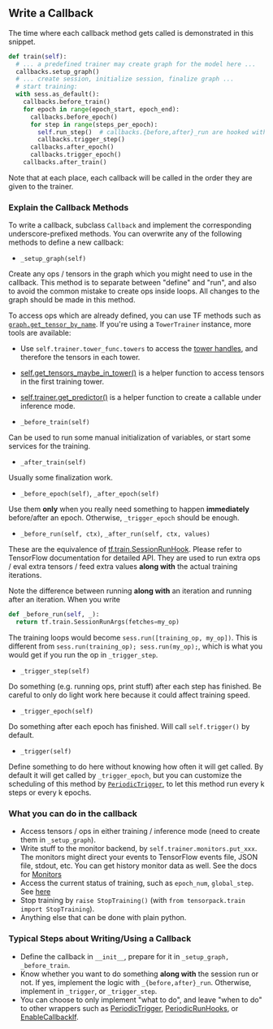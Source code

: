 
## Write a Callback

The time where each callback method gets called is demonstrated in this snippet.
```python
def train(self):
  # ... a predefined trainer may create graph for the model here ...
  callbacks.setup_graph()
  # ... create session, initialize session, finalize graph ...
  # start training:
  with sess.as_default():
    callbacks.before_train()
    for epoch in range(epoch_start, epoch_end):
      callbacks.before_epoch()
      for step in range(steps_per_epoch):
        self.run_step()  # callbacks.{before,after}_run are hooked with session
        callbacks.trigger_step()
      callbacks.after_epoch()
      callbacks.trigger_epoch()
    callbacks.after_train()
```
Note that at each place, each callback will be called in the order they are given to the trainer.


### Explain the Callback Methods

To write a callback, subclass `Callback` and implement the corresponding underscore-prefixed methods.
You can overwrite any of the following methods to define a new callback:

* `_setup_graph(self)`

Create any ops / tensors in the graph which you might need to use in the callback.
This method is to separate between "define" and "run", and also to
avoid the common mistake to create ops inside
loops. All changes to the graph should be made in this method.

To access ops which are already defined,
you can use TF methods such as
[`graph.get_tensor_by_name`](https://www.tensorflow.org/api_docs/python/tf/Graph#get_tensor_by_name).
If you're using a `TowerTrainer` instance, more tools are available:

* Use `self.trainer.tower_func.towers` to access the
  [tower handles](../modules/tfutils.html#tensorpack.tfutils.tower.TowerTensorHandles),
  and therefore the tensors in each tower.
* [self.get_tensors_maybe_in_tower()](../modules/callbacks.html#tensorpack.callbacks.Callback.get_tensors_maybe_in_tower)
  is a helper function to access tensors in the first training tower.
* [self.trainer.get_predictor()](../modules/train.html#tensorpack.train.TowerTrainer.get_predictor)
  is a helper function to create a callable under inference mode.

* `_before_train(self)`

Can be used to run some manual initialization of variables, or start some services for the training.

* `_after_train(self)`

Usually some finalization work.

* `_before_epoch(self)`, `_after_epoch(self)`

Use them __only__ when you really need something to happen __immediately__ before/after an epoch.
Otherwise, `_trigger_epoch` should be enough.

* `_before_run(self, ctx)`, `_after_run(self, ctx, values)`

These are the equivalence of [tf.train.SessionRunHook](https://www.tensorflow.org/api_docs/python/tf/train/SessionRunHook).
Please refer to TensorFlow documentation for detailed API.
They are used to run extra ops / eval extra tensors / feed extra values __along with__ the actual training iterations.

Note the difference between running __along with__ an iteration and running after an iteration.
When you write

```python
def _before_run(self, _):
  return tf.train.SessionRunArgs(fetches=my_op)
```

The training loops would become `sess.run([training_op, my_op])`.
This is different from `sess.run(training_op); sess.run(my_op);`,
which is what you would get if you run the op in `_trigger_step`.

* `_trigger_step(self)`

Do something (e.g. running ops, print stuff) after each step has finished.
Be careful to only do light work here because it could affect training speed.

* `_trigger_epoch(self)`

Do something after each epoch has finished. Will call `self.trigger()` by default.

* `_trigger(self)`

Define something to do here without knowing how often it will get called.
By default it will get called by `_trigger_epoch`,
but you can customize the scheduling of this method by
[`PeriodicTrigger`](../../modules/callbacks.html#tensorpack.callbacks.PeriodicTrigger),
to let this method run every k steps or every k epochs.

### What you can do in the callback

* Access tensors / ops in either training / inference mode (need to create them in `_setup_graph`).
* Write stuff to the monitor backend, by `self.trainer.monitors.put_xxx`.
  The monitors might direct your events to TensorFlow events file, JSON file, stdout, etc.
  You can get history monitor data as well. See the docs for [Monitors](../../modules/callbacks.html#tensorpack.callbacks.Monitors)
* Access the current status of training, such as `epoch_num`, `global_step`. See [here](../../modules/callbacks.html#tensorpack.callbacks.Callback)
* Stop training by `raise StopTraining()` (with `from tensorpack.train import StopTraining`).
* Anything else that can be done with plain python.

### Typical Steps about Writing/Using a Callback

* Define the callback in `__init__`, prepare for it in `_setup_graph, _before_train`.
* Know whether you want to do something __along with__ the session run or not.
  If yes, implement the logic with `_{before,after}_run`.
  Otherwise, implement in `_trigger`, or `_trigger_step`.
* You can choose to only implement "what to do", and leave "when to do" to
  other wrappers such as
  [PeriodicTrigger](../../modules/callbacks.html#tensorpack.callbacks.PeriodicTrigger),
  [PeriodicRunHooks](../../modules/callbacks.html#tensorpack.callbacks.PeriodicRunHooks),
  or [EnableCallbackIf](../../modules/callbacks.html#tensorpack.callbacks.EnableCallbackIf).

